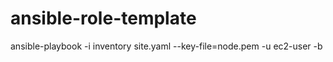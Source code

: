 # ansible-role-template

ansible-playbook -i inventory site.yaml --key-file=node.pem -u ec2-user -b

